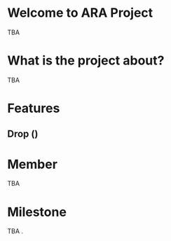 # Welcome to ARA Project
TBA

# What is the project about?
TBA

# Features
## Drop ()

# Member
TBA

# Milestone
TBA
.
